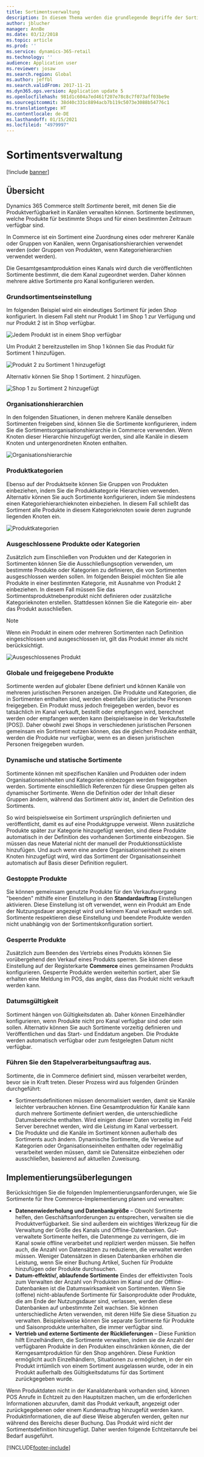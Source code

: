 ```yaml
---
title: Sortimentsverwaltung
description: In diesem Thema werden die grundlegende Begriffe der Sortimentsverwaltung in Dynamics 365 Commerce erläutert und die Implementierungsüberlegungen für Ihr Projekt zur Verfügung gestellt.
author: jblucher
manager: AnnBe
ms.date: 03/12/2018
ms.topic: article
ms.prod: ''
ms.service: dynamics-365-retail
ms.technology: ''
audience: Application user
ms.reviewer: josaw
ms.search.region: Global
ms.author: jeffbl
ms.search.validFrom: 2017-11-21
ms.dyn365.ops.version: Application update 5
ms.openlocfilehash: 981d1c604a7ed461f207e78c8c7f073aff03be9e
ms.sourcegitcommit: 38d40c331c8894acb7b119c5073e3088b54776c1
ms.translationtype: HT
ms.contentlocale: de-DE
ms.lasthandoff: 01/15/2021
ms.locfileid: "4979997"
---
```

# <a name="assortment-management"></a>Sortimentsverwaltung

[!include [banner](../includes/banner.md)]

## <a name="overview"></a>Übersicht

Dynamics 365 Commerce stellt *Sortimente* bereit, mit denen Sie die Produktverfügbarkeit in Kanälen verwalten können. Sortimente bestimmen, welche Produkte für bestimmte Shops und für einen bestimmten Zeitraum verfügbar sind.

In Commerce ist ein Sortiment eine Zuordnung eines oder mehrerer Kanäle oder Gruppen von Kanälen, wenn Organisationshierarchien verwendet werden (oder Gruppen von Produkten, wenn Kategoriehierarchien verwendet werden).

Die Gesamtgesamtproduktion eines Kanals wird durch die veröffentlichten Sortimente bestimmt, die dem Kanal zugeordnet werden. Daher können mehrere aktive Sortimente pro Kanal konfigurieren werden.

### <a name="basic-assortment-setup"></a>Grundsortimentseinstellung

Im folgenden Beispiel wird ein eindeutiges Sortiment für jeden Shop konfiguriert. In diesem Fall steht nur Produkt 1 im Shop 1 zur Verfügung und nur Produkt 2 ist in Shop verfügbar.

![Jedem Produkt ist in einem Shop verfügbar](./media/Managing-assortments-figure1.png)

Um Produkt 2 bereitzustellen im Shop 1 können Sie das Produkt für Sortiment 1 hinzufügen.

![Produkt 2 zu Sortiment 1 hinzugefügt](./media/Managing-assortments-figure2.png)

Alternativ können Sie Shop 1 Sortiment. 2 hinzufügen.

![Shop 1 zu Sortiment 2 hinzugefügt](./media/Managing-assortments-figure3.png)

### <a name="organization-hierarchies"></a>Organisationshierarchien

In den folgenden Situationen, in denen mehrere Kanäle denselben Sortimenten freigeben sind, können Sie die Sortimente konfigurieren, indem Sie die Sortimentsorganisationshierarchie in Commerce verwenden. Wenn Knoten dieser Hierarchie hinzugefügt werden, sind alle Kanäle in diesem Knoten und untergenordneten Knoten enthalten.

![Organisationshierarchie](./media/Managing-assortments-figure4.png)

### <a name="product-categories"></a>Produktkategorien

Ebenso auf der Produktseite können Sie Gruppen von Produkten einbeziehen, indem Sie die Produktkategorie Hierarchien verwenden. Alternativ können Sie auch Sortimente konfigurieren, indem Sie mindestens einen Kategoriehierarchieknoten einbeziehen. In diesem Fall schließt das Sortiment alle Produkte in diesem Kategorieknoten sowie deren zugrunde liegenden Knoten ein.

![Produktkategorien](./media/Managing-assortments-figure5.png)

### <a name="excluded-products-or-categories"></a>Ausgeschlossene Produkte oder Kategorien

Zusätzlich zum Einschließen von Produkten und der Kategorien in Sortimenten können Sie die Ausschließungsoption verwenden, um bestimmte Produkte oder Kategorien zu definieren, die von Sortimenten ausgeschlossen werden sollen. Im folgenden Beispiel möchten Sie alle Produkte in einer bestimmten Kategorie, mit Ausnahme von Produkt 2 einbeziehen. In diesem Fall müssen Sie das Sortimentsproduktnebenprodukt nicht definieren oder zusätzliche Kategorieknoten erstellen. Stattdessen können Sie die Kategorie ein- aber das Produkt ausschließen.

> [!NOTE]
> Wenn ein Produkt in einem oder mehreren Sortimenten nach Definition eingeschlossen und ausgeschlossen ist, gilt das Produkt immer als nicht berücksichtigt.

![Ausgeschlossenes Produkt](./media/Managing-assortments-figure6.png)

### <a name="global-and-released-products"></a>Globale und freigegebene Produkte

Sortimente werden auf globaler Ebene definiert und können Kanäle von mehreren juristischen Personen anzeigen. Die Produkte und Kategorien, die in Sortimenten enthalten sind, werden ebenfalls über juristische Personen freigegeben. Ein Produkt muss jedoch freigegeben werden, bevor es tatsächlich im Kanal verkauft, bestellt oder empfangen wird, berechnet werden oder empfangen werden kann (beispielsweise in der Verkaufsstelle \[POS\]). Daher obwohl zwei Shops in verschiedenen juristischen Personen gemeinsam ein Sortiment nutzen können, das die gleichen Produkte enthält, werden die Produkte nur verfügbar, wenn es an diesen juristischen Personen freigegeben wurden.

### <a name="dynamic-and-static-assortments"></a>Dynamische und statische Sortimente

Sortimente können mit spezifischen Kanälen und Produkten oder indem Organisationseinheiten und Kategorien einbezogen werden freigegeben werden. Sortimente einschließlich Referenzen für diese Gruppen gelten als dynamischer Sortimente. Wenn die Definition oder der Inhalt dieser Gruppen ändern, während das Sortiment aktiv ist, ändert die Definition des Sortiments.

So wird beispielsweise ein Sortiment ursprünglich definierten und veröffentlicht, damit es auf eine Produktgruppe verweist. Wenn zusätzliche Produkte später zur Kategorie hinzugefügt werden, sind diese Produkte automatisch in der Definition des vorhandenen Sortimente einbezogen. Sie müssen das neue Material nicht der manuell der Produktionsstückliste hinzufügen. Und auch wenn eine andere Organisationseinheit zu einem Knoten hinzugefügt wird, wird das Sortiment der Organisationseinheit automatisch auf Basis dieser Definition reguliert.

### <a name="stopped-products"></a>Gestoppte Produkte

Sie können gemeinsam genutzte Produkte für den Verkaufsvorgang "beenden" mithilfe einer Einstellung in den **Standardauftrag** Einstellungen aktivieren. Diese Einstellung ist oft verwendet, wenn ein Produkt am Ende der Nutzungsdauer angezeigt wird und keinem Kanal verkauft werden soll. Sortimente respektieren diese Einstellung und beendete Produkte werden nicht unabhängig von der Sortimentskonfiguration sortiert.

### <a name="blocked-products"></a>Gesperrte Produkte

Zusätzlich zum Beenden des Vertriebs eines Produkts können Sie vorübergehend den Verkauf eines Produkts sperren. Sie können diese Einstellung auf der Registerkarte **Commerce** eines gemeinsamen Produkts konfigurieren. Gesperrte Produkte werden weiterhin sortiert, aber Sie erhalten eine Meldung im POS, das angibt, dass das Produkt nicht verkauft werden kann.

### <a name="date-effectivity"></a>Datumsgültigkeit

Sortiment hängen von Gültigkeitsdaten ab. Daher können Einzelhändler konfigurieren, wenn Produkte nicht pro Kanal verfügbar sind oder sein sollen. Alternativ können Sie auch Sortimente vorzeitig definieren und Veröffentlichen und das Start- und Enddatum angeben. Die Produkte werden automatisch verfügbar oder zum festgelegten Datum nicht verfügbar.

### <a name="process-assortments-batch-job"></a>Führen Sie den Stapelverarbeitungsauftrag aus.

Sortimente, die in Commerce definiert sind, müssen verarbeitet werden, bevor sie in Kraft treten. Dieser Prozess wird aus folgenden Gründen durchgeführt:

- Sortimentsdefinitionen müssen denormalisiert werden, damit sie Kanäle leichter verbrauchen können. Eine Gesamtproduktion für Kanäle kann durch mehrere Sortimente definiert werden, die unterschiedliche Datumsbereiche enthalten. Wird einigen dieser Daten vorzeitig im Feld Server berechnet werden, wird die Leistung im Kanal verbessert.
- Die Produkte und die Kanäle im Sortiment können außerhalb des Sortiments auch ändern. Dynamische Sortimente, die Verweise auf Kategorien oder Organisationseinheiten enthalten oder regelmäßig verarbeitet werden müssen, damit sie Datensätze einbeziehen oder ausschließen, basierend auf aktuellen Zuweisung.

## <a name="implementation-considerations"></a>Implementierungsüberlegungen

Berücksichtigen Sie die folgenden Implementierungsanforderungen, wie Sie Sortimente für Ihre Commerce-Implementierung planen und verwalten:

- **Datenenwiederholung und Datenbankgröße** – Obwohl Sortimente helfen, den Geschäftsanforderungen zu entsprechen, verwalten sie die Produktverfügbarkeit. Sie sind außerdem ein wichtiges Werkzeug für die Verwaltung der Größe des Kanals und Offline-Datenbanken. Gut-verwaltete Sortimente helfen, die Datenmenge zu verringern, die im Kanal sowie offline verarbeitet und repliziert werden müssen. Sie helfen auch, die Anzahl von Datensätzen zu reduzieren, die verwaltet werden müssen. Weniger Datensätzen in diesen Datenbanken erhöhen die Leistung, wenn Sie einer Buchung Artikel, Suchen für Produkte hinzufügen oder Produkte durchsuchen.
- **Datum-effektiv/, ablaufende Sortimente** Eindes der effektivsten Tools zum Verwalten der Anzahl von Produkten im Kanal und der Offline-Datenbanken ist die Datumswirksamkeit von Sortimenten. Wenn Sie (offene) nicht-ablaufende Sortimente für Saisonprodukte oder Produkte, die am Ende der Nutzungsdauer sind, verlassen, werden diese Datenbanken auf unbestimmte Zeit wachsen. Sie können unterschiedliche Arten verwenden, mit deren Hilfe Sie diese Situation zu verwalten. Beispielsweise können Sie separate Sortimente für Produkte und Saisonprodukte unterhalten, die immer verfügbar sind.
- **Vertrieb und externe Sortimente der Rücklieferungen** – Diese Funktion hilft Einzelhändlern, die Sortimente verwalten, indem sie die Anzahl der verfügbaren Produkte in den Produkten einschränken können, die der Kerngesamtproduktion für den Shop angehören. Diese Funktion ermöglicht auch Einzelhändlern, Situationen zu ermöglichen, in der ein Produkt irrtümlich von einem Sortiment ausgelassen wurde, oder in ein Produkt außerhalb des Gültigkeitsdatums für das Sortiment zurückgegeben wurde.

Wenn Produktdaten nicht in der Kanaldatenbank vorhanden sind, können POS Anrufe in Echtzeit zu den Hauptsitzen machen, um die erforderlichen Informationen abzurufen, damit das Produkt verkauft, angezeigt oder zurückgegebenen oder einem Kundenauftrag hinzugefüt werden kann. Produktinformationen, die auf diese Weise abgerufen werden, gelten nur während des Bereichs dieser Buchung. Das Produkt wird nicht der Sortimentsdefinition hinzugefügt. Daher werden folgende Echtzeitanrufe bei Bedarf ausgeführt.


[!INCLUDE[footer-include](../includes/footer-banner.md)]
